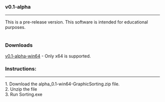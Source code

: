 <h3>v0.1-alpha</h3><hr>
This is a pre-release version. This software is intended for educational purposes.
<br><br>

<h3>Downloads</h3>
<a href="https://github.com/dferndz/Sorting/releases/download/v0.1-alpha/alpha_0.1-win64-GraphicSorting.zip">v0.1-alpha-win64</a>
 - Only x64 is supported.
<h3>Instructions:</h3>
<hr>
1. Download the alpha_0.1-win64-GraphicSorting.zip file. <br>
2. Unzip the file<br>
3. Run Sorting.exe<br>
